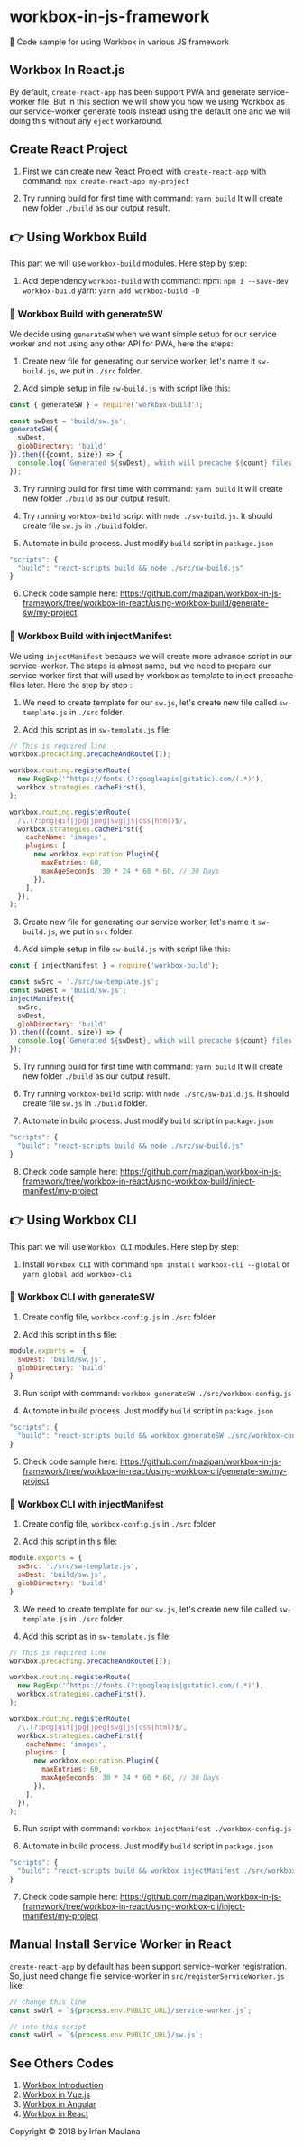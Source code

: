 # workbox-in-js-framework
🍳 Code sample for using Workbox in various JS framework

## Workbox In React.js

By default, `create-react-app` has been support PWA and generate service-worker file. But in this section we will show you how we using Workbox as our service-worker generate tools instead using the default one and we will doing this without any `eject` workaround.

## Create React Project

1. First we can create new React Project with `create-react-app` with command: `npx create-react-app my-project`

2. Try running build for first time with command: `yarn build`
  It will create new folder `./build` as our output result.

## 👉 Using Workbox Build

This part we will use `workbox-build` modules. Here step by step:

1. Add dependency `workbox-build` with command:
   npm: `npm i --save-dev workbox-build`
   yarn: `yarn add workbox-build -D`

### 🦄 Workbox Build with generateSW

We decide using `generateSW` when we want simple setup for our service worker and not using any other API for PWA, here the steps:

1. Create new file for generating our service worker, let's name it `sw-build.js`, we put in `./src` folder.

2. Add simple setup in file `sw-build.js` with script like this:

  ```js
  const { generateSW } = require('workbox-build');

  const swDest = 'build/sw.js';
  generateSW({
    swDest,
    globDirectory: 'build'
  }).then(({count, size}) => {
    console.log(`Generated ${swDest}, which will precache ${count} files, totaling ${size} bytes.`);
  });
  ```

3. Try running build for first time with command: `yarn build`
  It will create new folder `./build` as our output result.

4. Try running `workbox-build` script with `node ./sw-build.js`.
  It should create file `sw.js` in `./build` folder.

5. Automate in build process. Just modify `build` script in `package.json`

  ```js
  "scripts": {
    "build": "react-scripts build && node ./src/sw-build.js"
  }
  ```

6. Check code sample here: https://github.com/mazipan/workbox-in-js-framework/tree/workbox-in-react/using-workbox-build/generate-sw/my-project


### 🐍 Workbox Build with injectManifest

We using `injectManifest` because we will create more advance script in our service-worker. The steps is almost same, but we need to prepare our service worker first that will used by workbox as template to inject precache files later. Here the step by step :

1. We need to create template for our `sw.js`, let's create new file called `sw-template.js` in `./src` folder.

2. Add this script as in `sw-template.js` file:

  ```js
  // This is required line
  workbox.precaching.precacheAndRoute([]);

  workbox.routing.registerRoute(
    new RegExp('^https://fonts.(?:googleapis|gstatic).com/(.*)'),
    workbox.strategies.cacheFirst(),
  );

  workbox.routing.registerRoute(
    /\.(?:png|gif|jpg|jpeg|svg|js|css|html)$/,
    workbox.strategies.cacheFirst({
      cacheName: 'images',
      plugins: [
        new workbox.expiration.Plugin({
          maxEntries: 60,
          maxAgeSeconds: 30 * 24 * 60 * 60, // 30 Days
        }),
      ],
    }),
  );
  ```

3. Create new file for generating our service worker, let's name it `sw-build.js`, we put in `src` folder.

4. Add simple setup in file `sw-build.js` with script like this:

  ```js
  const { injectManifest } = require('workbox-build');

  const swSrc = './src/sw-template.js';
  const swDest = 'build/sw.js';
  injectManifest({
    swSrc,
    swDest,
    globDirectory: 'build'
  }).then(({count, size}) => {
    console.log(`Generated ${swDest}, which will precache ${count} files, totaling ${size} bytes.`);
  });
  ```

5. Try running build for first time with command: `yarn build`
  It will create new folder `./build` as our output result.

6. Try running `workbox-build` script with `node ./src/sw-build.js`.
  It should create file `sw.js` in `./build` folder.

7. Automate in build process. Just modify `build` script in `package.json`

  ```js
  "scripts": {
    "build": "react-scripts build && node ./src/sw-build.js"
  }
  ```

8. Check code sample here: https://github.com/mazipan/workbox-in-js-framework/tree/workbox-in-react/using-workbox-build/inject-manifest/my-project


## 👉 Using Workbox CLI

This part we will use `Workbox CLI` modules. Here step by step:

1. Install `Workbox CLI` with command `npm install workbox-cli --global` or `yarn global add workbox-cli`

### 🦄 Workbox CLI with generateSW

1. Create config file, `workbox-config.js` in `./src` folder

2. Add this script in this file:

  ```js
  module.exports =  {
    swDest: 'build/sw.js',
    globDirectory: 'build'
  }
  ```

3. Run script with command: `workbox generateSW ./src/workbox-config.js`

4. Automate in build process. Just modify `build` script in `package.json`

  ```js
  "scripts": {
    "build": "react-scripts build && workbox generateSW ./src/workbox-config.js"
  }
  ```

5. Check code sample here: https://github.com/mazipan/workbox-in-js-framework/tree/workbox-in-react/using-workbox-cli/generate-sw/my-project

### 🐍 Workbox CLI with injectManifest

1. Create config file, `workbox-config.js` in `./src` folder

2. Add this script in this file:

  ```js
  module.exports = {
    swSrc: './src/sw-template.js',
    swDest: 'build/sw.js',
    globDirectory: 'build'
  }
  ```

3. We need to create template for our `sw.js`, let's create new file called `sw-template.js` in `./src` folder.

4. Add this script as in `sw-template.js` file:

  ```js
  // This is required line
  workbox.precaching.precacheAndRoute([]);

  workbox.routing.registerRoute(
    new RegExp('^https://fonts.(?:googleapis|gstatic).com/(.*)'),
    workbox.strategies.cacheFirst(),
  );

  workbox.routing.registerRoute(
    /\.(?:png|gif|jpg|jpeg|svg|js|css|html)$/,
    workbox.strategies.cacheFirst({
      cacheName: 'images',
      plugins: [
        new workbox.expiration.Plugin({
          maxEntries: 60,
          maxAgeSeconds: 30 * 24 * 60 * 60, // 30 Days
        }),
      ],
    }),
  );
  ```

5. Run script with command: `workbox injectManifest ./workbox-config.js`

6. Automate in build process. Just modify `build` script in `package.json`

  ```js
  "scripts": {
    "build": "react-scripts build && workbox injectManifest ./src/workbox-config.js"
  }
  ```

7. Check code sample here: https://github.com/mazipan/workbox-in-js-framework/tree/workbox-in-react/using-workbox-cli/inject-manifest/my-project

## Manual Install Service Worker in React

`create-react-app` by default has been support service-worker registration.
So, just need change file service-worker in `src/registerServiceWorker.js` like:

```js
// change this line
const swUrl = `${process.env.PUBLIC_URL}/service-worker.js`;

// into this script
const swUrl = `${process.env.PUBLIC_URL}/sw.js`;
```

## See Others Codes

1. [Workbox Introduction](https://github.com/mazipan/workbox-in-js-framework/tree/workbox-intro)
1. [Workbox in Vue.js](https://github.com/mazipan/workbox-in-js-framework/tree/workbox-in-vuejs)
1. [Workbox in Angular](https://github.com/mazipan/workbox-in-js-framework/tree/workbox-in-angular)
1. [Workbox in React](https://github.com/mazipan/workbox-in-js-framework/tree/workbox-in-react)

Copyright © 2018 by Irfan Maulana
